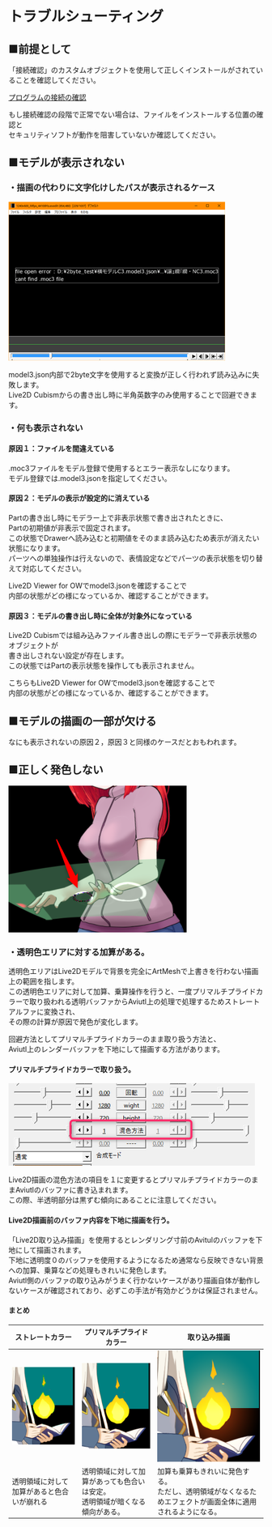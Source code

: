 # トラブルシューティング

## ■前提として

「接続確認」のカスタムオブジェクトを使用して正しくインストールがされていることを確認してください。

[プログラムの接続の確認](../intro.md#プログラムの接続の確認)

もし接続確認の段階で正常でない場合は、ファイルをインストールする位置の確認と  
セキュリティソフトが動作を阻害していないか確認してください。

## ■モデルが表示されない

### ・描画の代わりに文字化けしたパスが表示されるケース

![エラー例](2byte.png)

model3.json内部で2byte文字を使用すると変換が正しく行われず読み込みに失敗します。  
Live2D Cubismからの書き出し時に半角英数字のみ使用することで回避できます。

### ・何も表示されない

#### 原因１：ファイルを間違えている

.moc3ファイルをモデル登録で使用するとエラー表示なしになります。  
モデル登録では.model3.jsonを指定してください。

#### 原因２：モデルの表示が設定的に消えている

Partの書き出し時にモデラー上で非表示状態で書き出されたときに、  
Partの初期値が非表示で固定されます。  
この状態でDrawerへ読み込むと初期値をそのまま読み込むため表示が消えたい状態になります。  
パーツへの単独操作は行えないので、表情設定などでパーツの表示状態を切り替えて対応してください。

Live2D Viewer for OWでmodel3.jsonを確認することで  
内部の状態がどの様になっているか、確認することができます。

#### 原因３：モデルの書き出し時に全体が対象外になっている

Live2D Cubismでは組み込みファイル書き出しの際にモデラーで非表示状態のオブジェクトが  
書き出しされない設定が存在します。  
この状態ではPartの表示状態を操作しても表示されません。

こちらもLive2D Viewer for OWでmodel3.jsonを確認することで  
内部の状態がどの様になっているか、確認することができます。

## ■モデルの描画の一部が欠ける

なにも表示されないの原因２，原因３と同様のケースだとおもわれます。

## ■正しく発色しない

![発色例１](color1.png)

### ・透明色エリアに対する加算がある。

透明色エリアはLive2Dモデルで背景を完全にArtMeshで上書きを行わない描画上の範囲を指します。  
この透明色エリアに対して加算、乗算操作を行うと、一度プリマルチプライドカラーで取り扱われる透明バッファからAviutl上の処理で処理するためストレートアルファに変換され、  
その際の計算が原因で発色が変化します。

回避方法としてプリマルチプライドカラーのまま取り扱う方法と、  
Aviutl上のレンダーバッファを下地にして描画する方法があります。

#### プリマルチプライドカラーで取り扱う。

![混色方法変更](premulti.png)

Live2D描画の混色方法の項目を１に変更するとプリマルチプライドカラーのままAviutlのバッファに書き込まれます。  
この際、半透明部分は黒ずむ傾向にあることに注意してください。  

#### Live2D描画前のバッファ内容を下地に描画を行う。

「Live2D取り込み描画」を使用するとレンダリング寸前のAvitulのバッファを下地にして描画されます。  
下地に透明度０のバッファを使用するようになるため通常なら反映できない背景への加算、乗算などの処理もきれいに発色します。  
Aviutl側のバッファの取り込みがうまく行かないケースがあり描画自体が動作しないケースが確認されており、必ずこの手法が有効かどうかは保証されません。  

#### まとめ

|ストレートカラー|プリマルチプライドカラー|取り込み描画|
|--|--|--|
|![ストレート](straitewrite.png)|![プリマルチ](premulti_write.png)|![取り込み](overwrite.png)|
|透明領域に対して加算があると色合いが崩れる|透明領域に対して加算があっても色合いは安定。<br>透明領域が暗くなる傾向がある。|加算も乗算もきれいに発色する。<br>ただし、透明領域がなくなるためエフェクトが画面全体に適用されるようになる。|
